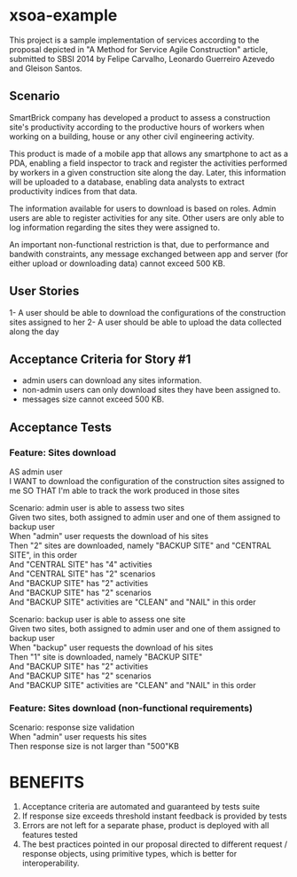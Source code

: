 xsoa-example
=============

This project is a sample implementation of services according to the proposal depicted in "A Method for Service Agile Construction" article, submitted to SBSI 2014 by Felipe Carvalho, Leonardo Guerreiro Azevedo and Gleison Santos.

Scenario
--------

SmartBrick company has developed a product to assess a construction site's productivity according to the productive
hours of workers when working on a building, house or any other civil engineering activity.

This product is made of a mobile app that allows any smartphone to act as a PDA, enabling a field inspector to track and register
the activities performed by workers in a given construction site along the day. Later, this information will be uploaded to a database,
enabling data analysts to extract productivity indices from that data.

The information available for users to download is based on roles. Admin users are able to register activities for
any site. Other users are only able to log information regarding the sites they were assigned to.

An important non-functional restriction is that, due to performance and bandwith constraints, any message exchanged between
app and server (for either upload or downloading data) cannot exceed 500 KB.

User Stories
------------
1- A user should be able to download the configurations of the construction sites assigned to her
2- A user should be able to upload the data collected along the day

Acceptance Criteria for Story #1
-------------------
- admin users can download any sites information.
- non-admin users can only download sites they have been assigned to.
- messages size cannot exceed 500 KB.

Acceptance Tests
-------------------

### Feature: Sites download  
  
  AS admin user  
  I WANT to download the configuration of the construction sites assigned to me
  SO THAT I'm able to track the work produced in those sites

  Scenario: admin user is able to assess two sites  
    Given two sites, both assigned to admin user and one of them assigned to backup user  
    When "admin" user requests the download of his sites  
    Then "2" sites are downloaded, namely "BACKUP SITE" and "CENTRAL SITE", in this order  
    And "CENTRAL SITE" has "4" activities  
    And "CENTRAL SITE" has "2" scenarios  
    And "BACKUP SITE" has "2" activities  
    And "BACKUP SITE" has "2" scenarios  
    And "BACKUP SITE" activities are "CLEAN" and "NAIL" in this order  

  Scenario: backup user is able to assess one site  
    Given two sites, both assigned to admin user and one of them assigned to backup user  
    When "backup" user requests the download of his sites  
    Then "1" site is downloaded, namely "BACKUP SITE"  
    And "BACKUP SITE" has "2" activities  
    And "BACKUP SITE" has "2" scenarios  
    And "BACKUP SITE" activities are "CLEAN" and "NAIL" in this order  
  
  
### Feature: Sites download (non-functional requirements)
  
  Scenario: response size validation  
    When "admin" user requests his sites  
    Then response size is not larger than "500"KB  

BENEFITS
========
1. Acceptance criteria are automated and guaranteed by tests suite
2. If response size exceeds threshold instant feedback is provided by tests
3. Errors are not left for a separate phase, product is deployed with all features tested
4. The best practices pointed in our proposal directed to different request / response objects, 
using primitive types, which is better for interoperability.